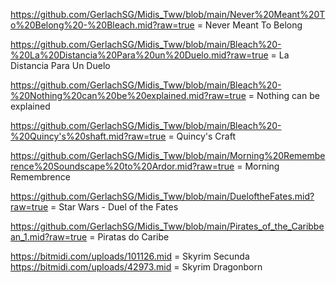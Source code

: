 https://github.com/GerlachSG/Midis_Tww/blob/main/Never%20Meant%20To%20Belong%20-%20Bleach.mid?raw=true		=	Never Meant To Belong

https://github.com/GerlachSG/Midis_Tww/blob/main/Bleach%20-%20La%20Distancia%20Para%20un%20Duelo.mid?raw=true	=	La Distancia Para Un Duelo

https://github.com/GerlachSG/Midis_Tww/blob/main/Bleach%20-%20Nothing%20can%20be%20explained.mid?raw=true	=	Nothing can be explained

https://github.com/GerlachSG/Midis_Tww/blob/main/Bleach%20-%20Quincy's%20shaft.mid?raw=true			=	Quincy's Craft

https://github.com/GerlachSG/Midis_Tww/blob/main/Morning%20Rememberence%20Soundscape%20to%20Ardor.mid?raw=true	=	Morning Remembrence

https://github.com/GerlachSG/Midis_Tww/blob/main/DueloftheFates.mid?raw=true  					=	Star Wars - Duel of the Fates

https://github.com/GerlachSG/Midis_Tww/blob/main/Pirates_of_the_Caribbean_1.mid?raw=true			=	Piratas do Caribe

https://bitmidi.com/uploads/101126.mid			=	Skyrim Secunda
https://bitmidi.com/uploads/42973.mid			=	Skyrim Dragonborn
